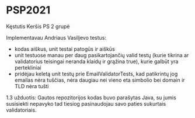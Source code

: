 # PSP2021

Kęstutis Keršis PS 2 grupė

Implementavau Andriaus Vasiljevo testus:
- kodas aiškus, unit testai patogūs ir aiškūs
- unit testuose manau per daug pasikartojančių valid testų (kurie tikrina ar validatorius teisingai neranda klaidų ir grąžina true), kurie galbūt yra pertekliniai
- pridėjau keletą unit testų prie EmailValidatorTests, kad patikrintų jog emailas nėra tuščias, nėra daugiau nei vieno eta simbolio bei domain ir TLD nėra tušti

1.3 užduotis:
Gautos repozitorijos kodas buvo parašytas Java, su jumis susisiekti nepavyko tad tiesiog pasinaudojau savo paties sukurtais validatoriais.
